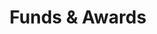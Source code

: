 ---
# An instance of the Accomplishments widget.
# Documentation: https://wowchemy.com/docs/page-builder/
widget: accomplishments

# This file represents a page section.
headless: true

# Order that this section appears on the page.
weight: 60

# Note: `&shy;` is used to add a 'soft' hyphen in a long heading.
title: 'Funds & Awards'
subtitle:

date_format: Jan 2006

item:

  - organization: City University of Hong Kong
    date_start: '2020-11-01'
    description: 'Scholarship for outstanding students'
    title: MSEM Entrance Scholarship
  - organization: Xi'an Jiaotong University
    date_start: '2020-06-01'
    description: 'Student award for outstanding graduates'
    title: Outstanding Graduate Award
  - organization: Geely Automobile Holdings Limited
    date_start: '2019-11-01'
    description: 'Fellowship for outstanding undergraduate students'
    title: Geely first class Fellowship
  - organization: Xi'an Jiaotong University
    date_start: '2019-09-01'
    title: Outstanding Student Award
    description: 'Student award for outstanding students'
  - organization: Xi'an Jiaotong University
    date_start: '2018-04-01'
    title: JiangDeming Scholarship
    description: 'Scholarship for outstanding students'
  - organization: Xi'an Jiaotong University
    date_start: '2017-11-01'
    title: Siyuan Scholarship
    description: 'Scholarship for outstanding students'
  
design:
  columns: '2'
---
